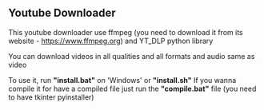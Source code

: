 ## Youtube Downloader

This youtube downloader use ffmpeg (you need to download it from its website - https://www.ffmpeg.org) and YT_DLP python library

You can download videos in all qualities and all formats and audio same as video

To use it, run **"install.bat"** on 'Windows' or **"install.sh"** 
If you wanna compile it for have a compiled file just run the **"compile.bat"** file (you need to have tkinter pyinstaller)